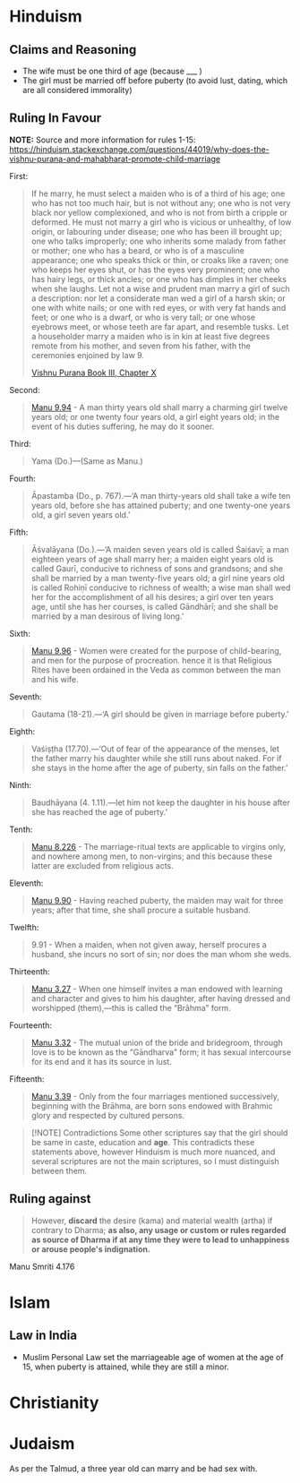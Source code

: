 # Hinduism
## Claims and Reasoning
- The wife must be one third of age (because ___ )
- The girl must be married off before puberty (to avoid lust, dating, which are all considered immorality)
## Ruling In Favour

**NOTE:** Source and more information for rules 1-15: https://hinduism.stackexchange.com/questions/44019/why-does-the-vishnu-purana-and-mahabharat-promote-child-marriage

First:
> If he marry, he must select a maiden who is of a third of his age; one who has not too much hair, but is not without any; one who is not very black nor yellow complexioned, and who is not from birth a cripple or deformed. He must not marry a girl who is vicious or unhealthy, of low origin, or labouring under disease; one who has been ill brought up; one who talks improperly; one who inherits some malady from father or mother; one who has a beard, or who is of a masculine appearance; one who speaks thick or thin, or croaks like a raven; one who keeps her eyes shut, or has the eyes very prominent; one who has hairy legs, or thick ancles; or one who has dimples in her cheeks when she laughs. Let not a wise and prudent man marry a girl of such a description: nor let a considerate man wed a girl of a harsh skin; or one with white nails; or one with red eyes, or with very fat hands and feet; or one who is a dwarf, or who is very tall; or one whose eyebrows meet, or whose teeth are far apart, and resemble tusks. Let a householder marry a maiden who is in kin at least five degrees remote from his mother, and seven from his father, with the ceremonies enjoined by law 9. 
> 
> [Vishnu Purana Book III, Chapter X](https://www.sacred-texts.com/hin/vp/vp084.htm)

Second:
> [Manu 9.94](https://www.wisdomlib.org/hinduism/book/manusmriti-with-the-commentary-of-medhatithi/d/doc201459.html) - A man thirty years old shall marry a charming girl twelve years old; or one twenty four years old, a girl eight years old; in the event of his duties suffering, he may do it sooner.

Third:
> Yama (Do.)—(Same as Manu.)

Fourth:
> Āpastamba (Do., p. 767).—‘A man thirty-years old shall take a wife ten years old, before she has attained puberty; and one twenty-one years old, a girl seven years old.’

Fifth:
> Āśvalāyana (Do.).—‘A maiden seven years old is called Śaiśavī; a man eighteen years of age shall marry her; a maiden eight years old is called Gaurī, conducive to richness of sons and grandsons; and she shall be married by a man twenty-five years old; a girl nine years old is called Rohiṇī conducive to richness of wealth; a wise man shall wed her for the accomplishment of all his desires; a girl over ten years age, until she has her courses, is called Gāndhārī; and she shall be married by a man desirous of living long.’

Sixth:
> [Manu 9.96](https://www.wisdomlib.org/hinduism/book/manusmriti-with-the-commentary-of-medhatithi/d/doc201461.html) - Women were created for the purpose of child-bearing, and men for the purpose of procreation. hence it is that Religious Rites have been ordained in the Veda as common between the man and his wife.

Seventh:
> Gautama (18-21).—‘A girl should be given in marriage before puberty.’

Eighth:
> Vaśiṣṭha (17.70).—‘Out of fear of the appearance of the menses, let the father marry his daughter while she still runs about naked. For if she stays in the home after the age of puberty, sin falls on the father.’

Ninth:
> Baudhāyana (4. 1.11).—let him not keep the daughter in his house after she has reached the age of puberty.’

Tenth:
> [Manu 8.226](https://www.wisdomlib.org/hinduism/book/manusmriti-with-the-commentary-of-medhatithi/d/doc201156.html) - The marriage-ritual texts are applicable to virgins only, and nowhere among men, to non-virgins; and this because these latter are excluded from religious acts.

Eleventh:
> [Manu 9.90](https://www.wisdomlib.org/hinduism/book/manusmriti-with-the-commentary-of-medhatithi/d/doc201455.html) - Having reached puberty, the maiden may wait for three years; after that time, she shall procure a suitable husband.

Twelfth:
> 9.91 - When a maiden, when not given away, herself procures a husband, she incurs no sort of sin; nor does the man whom she weds.

Thirteenth:
> [Manu 3.27](https://www.wisdomlib.org/hinduism/book/manusmriti-with-the-commentary-of-medhatithi/d/doc199802.html) - When one himself invites a man endowed with learning and character and gives to him his daughter, after having dressed and worshipped (them),—this is called the “Brāhma” form.

Fourteenth:
> [Manu 3.32](https://www.wisdomlib.org/hinduism/book/manusmriti-with-the-commentary-of-medhatithi/d/doc199807.html) - The mutual union of the bride and bridegroom, through love is to be known as the “Gāndharva” form; it has sexual intercourse for its end and it has its source in lust.

Fifteenth:
> [Manu 3.39](https://www.wisdomlib.org/hinduism/book/manusmriti-with-the-commentary-of-medhatithi/d/doc199814.html) - Only from the four marriages mentioned successively, beginning with the Brāhma, are born sons endowed with Brahmic glory and respected by cultured persons.

>[!NOTE] Contradictions
Some other scriptures say that the girl should be same in caste, education and **age**. This contradicts these statements above, however Hinduism is much more nuanced, and several scriptures are not the main scriptures, so I must distinguish between them.
## Ruling against

> However, **discard** the desire (kama) and material wealth (artha) if contrary to Dharma; **as also, any usage or custom or rules regarded as source of Dharma if at any time they were to lead to unhappiness or arouse people's indignation.**

Manu Smriti 4.176
# Islam
## Law in India
- Muslim Personal Law set the marriageable age of women at the age of 15, when puberty is attained, while they are still a minor.
# Christianity
# Judaism
As per the Talmud, a three year old can marry and be had sex with.
